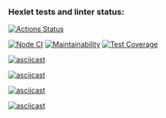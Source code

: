 ### Hexlet tests and linter status:
[![Actions Status](https://github.com/LexaZ999/frontend-project-lvl2/workflows/hexlet-check/badge.svg)](https://github.com/LexaZ999/frontend-project-lvl2/actions)

[![Node CI](https://github.com/LexaZ999/frontend-project-lvl2/actions/workflows/nodejs.yml/badge.svg)](https://github.com/LexaZ999/frontend-project-lvl2/actions/workflows/nodejs.yml)
[![Maintainability](https://api.codeclimate.com/v1/badges/ec0ea657a3c80f9e09f5/maintainability)](https://codeclimate.com/github/LexaZ999/frontend-project-lvl2/maintainability)
[![Test Coverage](https://api.codeclimate.com/v1/badges/ec0ea657a3c80f9e09f5/test_coverage)](https://codeclimate.com/github/LexaZ999/frontend-project-lvl2/test_coverage)

[![asciicast](https://asciinema.org/a/Y5hfG6aq16Yma953ttKIWauc6.svg)](https://asciinema.org/a/Y5hfG6aq16Yma953ttKIWauc6)

[![asciicast](https://asciinema.org/a/9am051NywBNRyC4xApQyGP88M.svg)](https://asciinema.org/a/9am051NywBNRyC4xApQyGP88M)

[![asciicast](https://asciinema.org/a/pVtBN4t3mSAtY5iZMKs0w8kj7.svg)](https://asciinema.org/a/pVtBN4t3mSAtY5iZMKs0w8kj7)

[![asciicast](https://asciinema.org/a/mAKd7VtWroBYwpaEbCVaSRlgH.svg)](https://asciinema.org/a/mAKd7VtWroBYwpaEbCVaSRlgH)